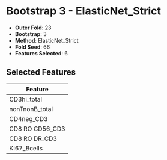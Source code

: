 # Bootstrap 3 - ElasticNet_Strict

- **Outer Fold**: 23
- **Bootstrap**: 3
- **Method**: ElasticNet_Strict
- **Fold Seed**: 66
- **Features Selected**: 6

## Selected Features

| Feature |
|---------|
| CD3hi_total |
| nonTnonB_total |
| CD4neg_CD3 |
| CD8 RO CD56_CD3 |
| CD8 RO DR_CD3 |
| Ki67_Bcells |
